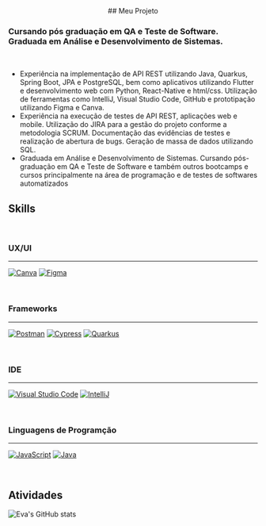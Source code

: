  <center>## Meu Projeto</center>

</p>

### Cursando pós graduação em QA e Teste de Software. Graduada em Análise e Desenvolvimento de Sistemas.

<br>


- Experiência na implementação de API REST utilizando Java, Quarkus, Spring Boot, JPA e PostgreSQL, bem como aplicativos utilizando Flutter e desenvolvimento web com Python, React-Native e html/css. Utilização de ferramentas como IntelliJ, Visual Studio Code, GitHub e prototipação utilizando Figma e Canva.
- Experiência na execução de testes de API REST, aplicações web e mobile. Utilização do JIRA para a gestão do projeto conforme a metodologia SCRUM. Documentação das evidências de testes e realização de abertura de bugs. Geração de massa de dados utilizando SQL.
- Graduada em Análise e Desenvolvimento de Sistemas. Cursando pós-graduação em QA e Teste de Software e também outros bootcamps e cursos principalmente na área de programação e de testes de softwares automatizados



## Skills

<br>

 ### UX/UI
---

[![Canva](https://img.shields.io/badge/Canva-%2300C4CC.svg?&style=for-the-badge&logo=Canva&logoColor=white)]()
[![Figma](https://img.shields.io/badge/Figma-F24E1E?style=for-the-badge&logo=figma&logoColor=white)]()

<br>

### Frameworks
---

[![Postman](https://img.shields.io/badge/Postman-FF6C37?style=for-the-badge&logo=Postman&logoColor=white)]()
[![Cypress](https://img.shields.io/badge/Cypress-17202C?style=for-the-badge&logo=cypress&logoColor=white)]()
[![Quarkus](https://img.shields.io/badge/Quarkus-000000?style=for-the-badge&logo=quarkus)]()


<br>

### IDE
---

[![Visual Studio Code](https://img.shields.io/badge/Visual_Studio_Code-0078D4?style=for-the-badge&logo=visual%20studio%20code&logoColor=white)]()
[![IntelliJ](https://img.shields.io/badge/IntelliJ_IDEA-000000.svg?style=for-the-badge&logo=intellij-idea&logoColor=white)]()

<br>

### Linguagens de Programção

---
[![JavaScript](https://img.shields.io/badge/JavaScript-323330?style=for-the-badge&logo=javascript&logoColor=F7DF1E)]()
[![Java](https://img.shields.io/badge/Java-000000?style=for-the-badge&logo=Java&logoColor=white)]()

<br>

## Atividades
![Eva's GitHub stats](https://github-readme-stats.vercel.app/api?username=EVARR23&show_icons=true&theme=radical)


